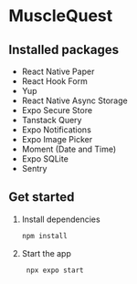 # MuscleQuest

## Installed packages

- React Native Paper
- React Hook Form
- Yup
- React Native Async Storage
- Expo Secure Store
- Tanstack Query
- Expo Notifications
- Expo Image Picker
- Moment (Date and Time)
- Expo SQLite
- Sentry

## Get started

1. Install dependencies

   ```bash
   npm install
   ```

2. Start the app

   ```bash
    npx expo start
   ```

